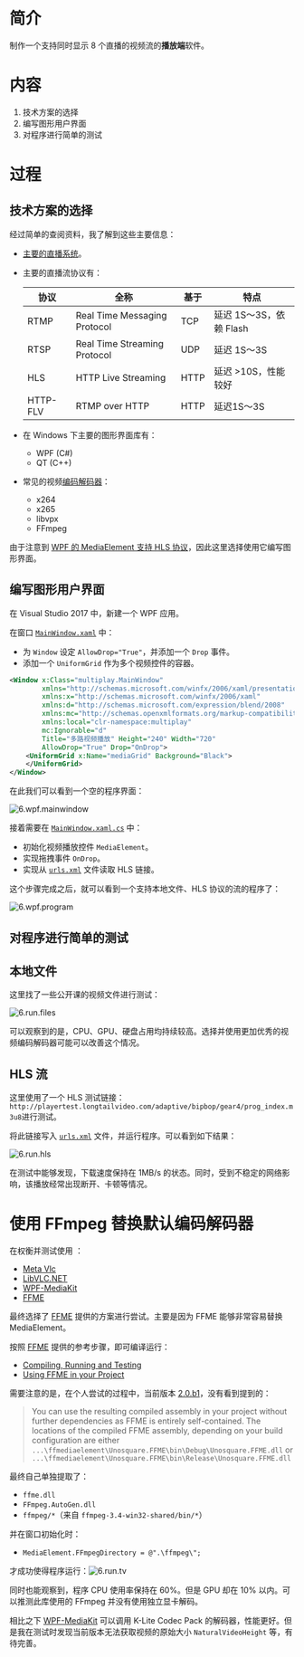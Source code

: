# 简介

制作一个支持同时显示 8 个直播的视频流的**播放端**软件。

# 内容

1. 技术方案的选择
2. 编写图形用户界面
3. 对程序进行简单的测试

# 过程

## 技术方案的选择

经过简单的查阅资料，我了解到这些主要信息：

- [主要的直播系统](https://en.wikipedia.org/wiki/Comparison_of_streaming_media_systems)。

- 主要的直播流协议有：

  | 协议       | 全称                        | 基于   | 特点          |
  | -------- | ---------------------------- | ---- | ----------------- |
  | RTMP     | Real Time Messaging Protocol | TCP  | 延迟 1S～3S，依赖 Flash |
  | RTSP     | Real Time Streaming Protocol | UDP  | 延迟 1S～3S          |
  | HLS      | HTTP Live Streaming          | HTTP | 延迟 >10S，性能较好   |
  | HTTP-FLV | RTMP over HTTP               | HTTP | 延迟1S～3S           |

- 在 Windows 下主要的图形界面库有：

  - WPF (C#)
  - QT (C++)

- 常见的视频[编码解码器](https://en.wikipedia.org/wiki/Comparison_of_video_codecs)：

  - x264
  - x265
  - libvpx
  - FFmpeg

由于注意到 [WPF 的 MediaElement 支持 HLS 协议](http://www.c-sharpcorner.com/UploadFile/5c2d70/windows-10-stream-live-through-media-element-http-hls-st/)，因此这里选择使用它编写图形界面。

## 编写图形用户界面

在 Visual Studio 2017 中，新建一个 WPF 应用。

在窗口 [`MainWindow.xaml`](multiplay/MainWindow.xaml) 中：

- 为 `Window` 设定 `AllowDrop="True"`，并添加一个 `Drop` 事件。
- 添加一个 `UniformGrid` 作为多个视频控件的容器。

```xml
<Window x:Class="multiplay.MainWindow"
        xmlns="http://schemas.microsoft.com/winfx/2006/xaml/presentation"
        xmlns:x="http://schemas.microsoft.com/winfx/2006/xaml"
        xmlns:d="http://schemas.microsoft.com/expression/blend/2008"
        xmlns:mc="http://schemas.openxmlformats.org/markup-compatibility/2006"
        xmlns:local="clr-namespace:multiplay"
        mc:Ignorable="d"
        Title="多路视频播放" Height="240" Width="720"
        AllowDrop="True" Drop="OnDrop">
    <UniformGrid x:Name="mediaGrid" Background="Black">
    </UniformGrid>
</Window>
```

在此我们可以看到一个空的程序界面：

![6.wpf.mainwindow](img/6.wpf.mainwindow.png)

接着需要在 [`MainWindow.xaml.cs`](multiplay/MainWindow.xaml.cs) 中：

- 初始化视频播放控件 `MediaElement`。
- 实现拖拽事件 `OnDrop`。
- 实现从 [`urls.xml`](multiplay/urls.xml) 文件读取 HLS 链接。

这个步骤完成之后，就可以看到一个支持本地文件、HLS 协议的流的程序了：

![6.wpf.program](img/6.wpf.program.png)

## 对程序进行简单的测试

## 本地文件

这里找了一些公开课的视频文件进行测试：

![6.run.files](img/6.run.files.png)

可以观察到的是，CPU、GPU、硬盘占用均持续较高。选择并使用更加优秀的视频编码解码器可能可以改善这个情况。

## HLS 流

这里使用了一个 HLS 测试链接：`http://playertest.longtailvideo.com/adaptive/bipbop/gear4/prog_index.m3u8`进行测试。

将此链接写入 [`urls.xml`](../src/module/multiplay/urls.xml) 文件，并运行程序。可以看到如下结果：

![6.run.hls](img/6.run.hls.png)

在测试中能够发现，下载速度保持在 1MB/s 的状态。同时，受到不稳定的网络影响，该播放经常出现断开、卡顿等情况。

# 使用 FFmpeg 替换默认编码解码器

在权衡并测试使用 ：

- [Meta Vlc](https://github.com/higankanshi/Meta.Vlc)
- [LibVLC.NET](https://libvlcnet.codeplex.com/)
- [WPF-MediaKit](https://github.com/Sascha-L/WPF-MediaKit)
- [FFME](https://github.com/unosquare/ffmediaelement)

最终选择了 [FFME](https://github.com/unosquare/ffmediaelement) 提供的方案进行尝试。主要是因为 FFME 能够非常容易替换 MediaElement。

按照 [FFME](https://github.com/unosquare/ffmediaelement) 提供的参考步骤，即可编译运行：

- [Compiling, Running and Testing](https://github.com/unosquare/ffmediaelement#compiling-running-and-testing)
- [Using FFME in your Project](https://github.com/unosquare/ffmediaelement#compiling-running-and-testing)

需要注意的是，在个人尝试的过程中，当前版本 [2.0.b1](https://github.com/unosquare/ffmediaelement/releases/tag/v2.0.0-b1)，没有看到提到的：

> You can use the resulting compiled assembly in your project without further dependencies as FFME is entirely self-contained. The locations of the compiled FFME assembly, depending on your build configuration are either `...\ffmediaelement\Unosquare.FFME\bin\Debug\Unosquare.FFME.dll` or `...\ffmediaelement\Unosquare.FFME\bin\Release\Unosquare.FFME.dll`

最终自己单独提取了：

- `ffme.dll`
- `FFmpeg.AutoGen.dll`
- `ffmpeg/*`（来自 `ffmpeg-3.4-win32-shared/bin/*`）

并在窗口初始化时：

- `MediaElement.FFmpegDirectory = @".\ffmpeg\";`

才成功使得程序运行：![6.run.tv](img/6.run.tv.png)

同时也能观察到，程序 CPU 使用率保持在 60%。但是 GPU 却在 10% 以内。可以推测此库使用的 FFmpeg 并没有使用独立显卡解码。

相比之下 [WPF-MediaKit](https://github.com/Sascha-L/WPF-MediaKit) 可以调用 K-Lite Codec Pack 的解码器，性能更好。但是我在测试时发现当前版本无法获取视频的原始大小 `NaturalVideoHeight` 等，有待完善。
